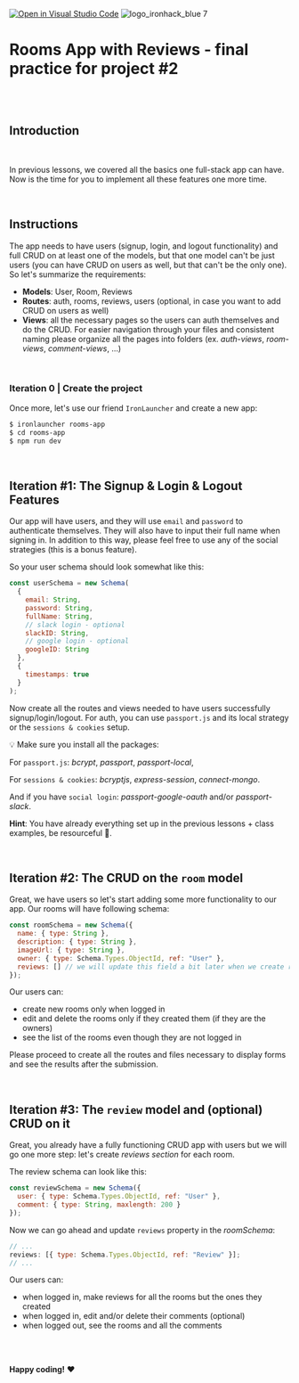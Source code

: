 [![Open in Visual Studio Code](https://classroom.github.com/assets/open-in-vscode-f059dc9a6f8d3a56e377f745f24479a46679e63a5d9fe6f495e02850cd0d8118.svg)](https://classroom.github.com/online_ide?assignment_repo_id=7058276&assignment_repo_type=AssignmentRepo)
![logo_ironhack_blue 7](https://user-images.githubusercontent.com/23629340/40541063-a07a0a8a-601a-11e8-91b5-2f13e4e6b441.png)

# Rooms App with Reviews - final practice for project #2

<br><br>

## Introduction

<br>

In previous lessons, we covered all the basics one full-stack app can have. Now is the time for you to implement all these features one more time.

<br>

## Instructions

The app needs to have users (signup, login, and logout functionality) and full CRUD on at least one of the models, but that one model can't be just users (you can have CRUD on users as well, but that can't be the only one). So let's summarize the requirements:

- **Models**: User, Room, Reviews
- **Routes**: auth, rooms, reviews, users (optional, in case you want to add CRUD on users as well)
- **Views**: all the necessary pages so the users can auth themselves and do the CRUD. For easier navigation through your files and consistent naming please organize all the pages into folders (ex. _auth-views_, _room-views_, _comment-views_, ...)

<br>

### Iteration 0 | Create the project

Once more, let's use our friend `IronLauncher` and create a new app:

```bash
$ ironlauncher rooms-app
$ cd rooms-app
$ npm run dev
```

<br>

## Iteration #1: The Signup & Login & Logout Features

Our app will have users, and they will use `email` and `password` to authenticate themselves. They will also have to input their full name when signing in. In addition to this way, please feel free to use any of the social strategies (this is a bonus feature).

So your user schema should look somewhat like this:

```js
const userSchema = new Schema(
  {
    email: String,
    password: String,
    fullName: String,
    // slack login - optional
    slackID: String,
    // google login - optional
    googleID: String
  },
  {
    timestamps: true
  }
);
```

Now create all the routes and views needed to have users successfully signup/login/logout. For auth, you can use `passport.js` and its local strategy or the `sessions & cookies` setup.

💡 Make sure you install all the packages:

For `passport.js`: _bcrypt_, _passport_, _passport-local_,

For `sessions & cookies`: _bcryptjs_, _express-session_, _connect-mongo_.

And if you have `social login`: _passport-google-oauth_ and/or _passport-slack_.

**Hint**: You have already everything set up in the previous lessons + class examples, be resourceful 🥳.

<br>

## Iteration #2: The CRUD on the `room` model

Great, we have users so let's start adding some more functionality to our app.
Our rooms will have following schema:

```js
const roomSchema = new Schema({
  name: { type: String },
  description: { type: String },
  imageUrl: { type: String },
  owner: { type: Schema.Types.ObjectId, ref: "User" },
  reviews: [] // we will update this field a bit later when we create review model
});
```

Our users can:

- create new rooms only when logged in
- edit and delete the rooms only if they created them (if they are the owners)
- see the list of the rooms even though they are not logged in

Please proceed to create all the routes and files necessary to display forms and see the results after the submission.

<br>

## Iteration #3: The `review` model and (optional) CRUD on it

Great, you already have a fully functioning CRUD app with users but we will go one more step: let's create _reviews section_ for each room.

The review schema can look like this:

```js
const reviewSchema = new Schema({
  user: { type: Schema.Types.ObjectId, ref: "User" },
  comment: { type: String, maxlength: 200 }
});
```

Now we can go ahead and update `reviews` property in the _roomSchema_:

```js
// ...
reviews: [{ type: Schema.Types.ObjectId, ref: "Review" }];
// ...
```

Our users can:

- when logged in, make reviews for all the rooms but the ones they created
- when logged in, edit and/or delete their comments (optional)
- when logged out, see the rooms and all the comments

<br><br>

**Happy coding!** :heart:
